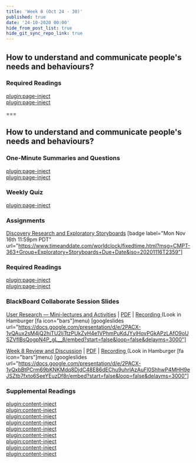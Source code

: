 ```yaml
---
title: 'Week 8 (Oct 24 - 30)'
published: true
date: '24-10-2020 00:00'
hide_from_post_list: true
hide_git_sync_repo_link: true
---
```


## How to understand and communicate people's needs and behaviours?

### Required Readings  
[plugin:page-inject](../../weekly-readings/week-04-1?template=partials/embedlycardlinkonly)  
[plugin:page-inject](../../weekly-readings/week-04-2?template=partials/embedlycardlinkonly)  

===

## **How to understand and communicate people's needs and behaviours?**

### One-Minute Summaries and Questions  
[plugin:page-inject](../../canvaslms-assignments/one-minute-summaries/week-08-1)  
[plugin:page-inject](../../canvaslms-assignments/one-minute-summaries/week-08-2)  

### Weekly Quiz
[plugin:page-inject](../../canvaslms-assignments/weekly-review-quizzes/week-08)  

### Assignments
[Discovery Research and Exploratory Storyboards](https://canvas.sfu.ca/courses/56304/assignments/457109) [badge label="Mon Nov 16th 11:59pm PDT" url="https://www.timeanddate.com/worldclock/fixedtime.html?msg=CMPT-363+Group+Exploratory+Storyboards+Due+Date&iso=20201116T2359"]  

### Required Readings  
[plugin:page-inject](../../weekly-readings/week-08-1?template=partials/embedlycardlinkonly)  
[plugin:page-inject](../../weekly-readings/week-08-2?template=partials/embedlycardlinkonly)  

### BlackBoard Collaborate Session Slides
[User Research — Mini-lectures and Activities](https://docs.google.com/presentation/d/e/2PACX-1vQAux2sM4jQ2hiTU2ljTtzPUkZyH4e1VPhmPuKdJYylHovPGkAPzLAfO9oUSZVflBsQogpN4P_gL__8/pub?start=false&loop=false&delayms=3000)  | [PDF](https://canvas.sfu.ca/courses/56304/files/folder/Downloads/Slides%20PDFs/Mini-Lectures%20and%20Activities/Week-08) | [Recording ](https://canvas.sfu.ca/courses/56304/external_tools/3544) (Look in Hamburger [fa icon="bars"]menu)
[googleslides url="https://docs.google.com/presentation/d/e/2PACX-1vQAux2sM4jQ2hiTU2ljTtzPUkZyH4e1VPhmPuKdJYylHovPGkAPzLAfO9oUSZVflBsQogpN4P_gL__8/embed?start=false&loop=false&delayms=3000"]

[Week 8 Review and Discussion](https://docs.google.com/presentation/d/e/2PACX-1vQxbBtPCrm69bKNKMdq8DjdC48E86dEChu9uhrlAzAuFl0ShhwP4MHH9eJSZtb7fxto6SeeYEuzDf8r/pub?start=false&loop=false&delayms=3000)  | [PDF](https://canvas.sfu.ca/courses/56304/files/folder/Downloads/Slides%20PDFs/Review%20and%20Discussion/Week-08) | [Recording ](https://canvas.sfu.ca/courses/56304/external_tools/3544) (Look in Hamburger [fa icon="bars"]menu)
[googleslides url="https://docs.google.com/presentation/d/e/2PACX-1vQxbBtPCrm69bKNKMdq8DjdC48E86dEChu9uhrlAzAuFl0ShhwP4MHH9eJSZtb7fxto6SeeYEuzDf8r/embed?start=false&loop=false&delayms=3000"]

### Supplemental Readings  
[plugin:content-inject](../../ux-techniques-guide/how-to-understand-and-communicate-peoples-needs-and-behaviors/contextual-inquiry)  
[plugin:content-inject](../../ux-techniques-guide/how-to-understand-and-communicate-peoples-needs-and-behaviors/discovery-research)  
[plugin:content-inject](../../ux-techniques-guide/how-to-understand-and-communicate-peoples-needs-and-behaviors/five-whys)  
[plugin:content-inject](../../ux-techniques-guide/how-to-understand-and-communicate-peoples-needs-and-behaviors/interviews)  
[plugin:content-inject](../../ux-techniques-guide/how-to-understand-and-communicate-peoples-needs-and-behaviors/job-stories)  
[plugin:content-inject](../../ux-techniques-guide/how-to-understand-and-communicate-peoples-needs-and-behaviors/task-analysis)  
[plugin:content-inject](../../ux-techniques-guide/how-to-understand-and-communicate-peoples-needs-and-behaviors/user-research)  
[plugin:content-inject](../../ux-techniques-guide/how-to-understand-and-communicate-peoples-needs-and-behaviors/user-research-analysis)  
[plugin:content-inject](../../ux-techniques-guide/how-to-understand-and-communicate-peoples-needs-and-behaviors/user-research-remote)  
